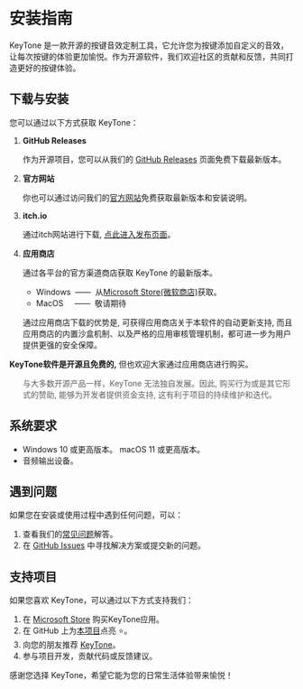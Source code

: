# 安装指南

KeyTone 是一款开源的按键音效定制工具，它允许您为按键添加自定义的音效，让每次按键的体验更加愉悦。作为开源软件，我们欢迎社区的贡献和反馈，共同打造更好的按键体验。

## 下载与安装

您可以通过以下方式获取 KeyTone：

1. **GitHub Releases**

   作为开源项目，您可以从我们的 [GitHub Releases](https://github.com/LuSrackhall/KeyTone/releases) 页面免费下载最新版本。

2. **官方网站**

   你也可以通过访问我们的[官方网站](https://keytone.xuanhall.com)免费获取最新版本和安装说明。

3. **itch.io**

   通过itch网站进行下载, [点此进入发布页面](https://lusrackhall.itch.io/keytone)。

4. **应用商店**

   通过各平台的官方渠道商店获取 KeyTone 的最新版本。
   * Windows &nbsp;——&nbsp; 从[Microsoft Store(微软商店)](https://apps.microsoft.com/store/detail/9NGKDXHPGJXD?cid=DevShareMCLPCS)获取。
   * MacOS &nbsp;&nbsp;&nbsp;&nbsp;——&nbsp; 敬请期待

   通过应用商店下载的优势是, 可获得应用商店关于本软件的自动更新支持, 而且应用商店的内置沙盒机制、以及严格的应用审核管理机制，都可进一步为用户提供更强的安全保障。
  
**KeyTone软件是开源且免费的,** 但也欢迎大家通过应用商店进行购买。
<blockquote style="border-left:none; padding-left:0;">
<p>与大多数开源产品一样，KeyTone 无法独自发展。因此, 购买行为或是其它形式的赞助, 能够为开发者提供资金支持, 这有利于项目的持续维护和迭代。</p>
</blockquote>

<!-- `与大多数开源产品一样，KeyTone 无法独自发展。开源梦想是一项崇高的事业，它促进社区发展，代码得到培育。对开源项目进行赞助, 能够有效降低开源项目因缺少资金而被迫停止的风险概率。` -->

## 系统要求

* Windows 10 或更高版本。 macOS 11 或更高版本。
* 音频输出设备。

## 遇到问题

如果您在安装或使用过程中遇到任何问题，可以：

1. 查看我们的[常见问题](../../other/faq/index.md)解答。
2. 在 [GitHub Issues](https://github.com/LuSrackhall/KeyTone/issues) 中寻找解决方案或提交新的问题。

## 支持项目

如果您喜欢 KeyTone，可以通过以下方式支持我们：

<!-- TODO: 1. 在 [Microsoft Store](https://apps.microsoft.com/store/detail/9NGKDXHPGJXD?cid=DevShareMCLPCS) 或 [Apple Store]() 购买KeyTone应用。 -->
1. 在 [Microsoft Store](https://apps.microsoft.com/store/detail/9NGKDXHPGJXD?cid=DevShareMCLPCS) 购买KeyTone应用。
2. 在 GitHub 上为[本项目](https://github.com/LuSrackhall/KeyTone)点亮 ⭐️。
3. 向您的朋友推荐 [KeyTone](https://keytone.xuanhall.com)。
4. 参与项目开发，贡献代码或反馈建议。

感谢您选择 KeyTone，希望它能为您的日常生活体验带来愉悦！